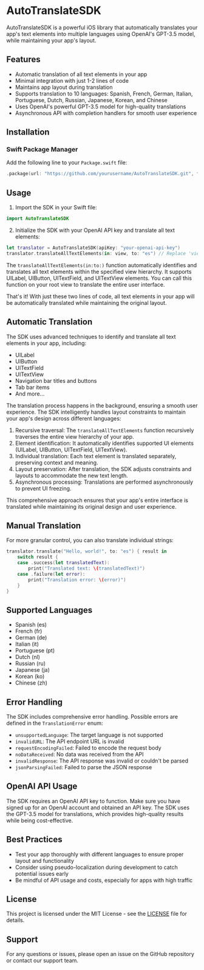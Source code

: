 # AutoTranslateSDK

AutoTranslateSDK is a powerful iOS library that automatically translates your app's text elements into multiple languages using OpenAI's GPT-3.5 model, while maintaining your app's layout.

## Features

- Automatic translation of all text elements in your app
- Minimal integration with just 1-2 lines of code
- Maintains app layout during translation
- Supports translation to 10 languages: Spanish, French, German, Italian, Portuguese, Dutch, Russian, Japanese, Korean, and Chinese
- Uses OpenAI's powerful GPT-3.5 model for high-quality translations
- Asynchronous API with completion handlers for smooth user experience

## Installation

### Swift Package Manager

Add the following line to your `Package.swift` file:

```swift
.package(url: "https://github.com/yourusername/AutoTranslateSDK.git", from: "1.0.0")
```

## Usage

1. Import the SDK in your Swift file:

```swift
import AutoTranslateSDK
```

2. Initialize the SDK with your OpenAI API key and translate all text elements:

```swift
let translator = AutoTranslateSDK(apiKey: "your-openai-api-key")
translator.translateAllTextElements(in: view, to: "es") // Replace 'view' with your root view and 'es' with the target language code
```

The `translateAllTextElements(in:to:)` function automatically identifies and translates all text elements within the specified view hierarchy. It supports UILabel, UIButton, UITextField, and UITextView elements. You can call this function on your root view to translate the entire user interface.

That's it! With just these two lines of code, all text elements in your app will be automatically translated while maintaining the original layout.

## Automatic Translation

The SDK uses advanced techniques to identify and translate all text elements in your app, including:

- UILabel
- UIButton
- UITextField
- UITextView
- Navigation bar titles and buttons
- Tab bar items
- And more...

The translation process happens in the background, ensuring a smooth user experience. The SDK intelligently handles layout constraints to maintain your app's design across different languages:

1. Recursive traversal: The `translateAllTextElements` function recursively traverses the entire view hierarchy of your app.
2. Element identification: It automatically identifies supported UI elements (UILabel, UIButton, UITextField, UITextView).
3. Individual translation: Each text element is translated separately, preserving context and meaning.
4. Layout preservation: After translation, the SDK adjusts constraints and layouts to accommodate the new text length.
5. Asynchronous processing: Translations are performed asynchronously to prevent UI freezing.

This comprehensive approach ensures that your app's entire interface is translated while maintaining its original design and user experience.

## Manual Translation

For more granular control, you can also translate individual strings:

```swift
translator.translate("Hello, world!", to: "es") { result in
    switch result {
    case .success(let translatedText):
        print("Translated text: \(translatedText)")
    case .failure(let error):
        print("Translation error: \(error)")
    }
}
```

## Supported Languages

- Spanish (es)
- French (fr)
- German (de)
- Italian (it)
- Portuguese (pt)
- Dutch (nl)
- Russian (ru)
- Japanese (ja)
- Korean (ko)
- Chinese (zh)

## Error Handling

The SDK includes comprehensive error handling. Possible errors are defined in the `TranslationError` enum:

- `unsupportedLanguage`: The target language is not supported
- `invalidURL`: The API endpoint URL is invalid
- `requestEncodingFailed`: Failed to encode the request body
- `noDataReceived`: No data was received from the API
- `invalidResponse`: The API response was invalid or couldn't be parsed
- `jsonParsingFailed`: Failed to parse the JSON response

## OpenAI API Usage

The SDK requires an OpenAI API key to function. Make sure you have signed up for an OpenAI account and obtained an API key. The SDK uses the GPT-3.5 model for translations, which provides high-quality results while being cost-effective.

## Best Practices

- Test your app thoroughly with different languages to ensure proper layout and functionality
- Consider using pseudo-localization during development to catch potential issues early
- Be mindful of API usage and costs, especially for apps with high traffic

## License

This project is licensed under the MIT License - see the [LICENSE](LICENSE) file for details.

## Support

For any questions or issues, please open an issue on the GitHub repository or contact our support team.
